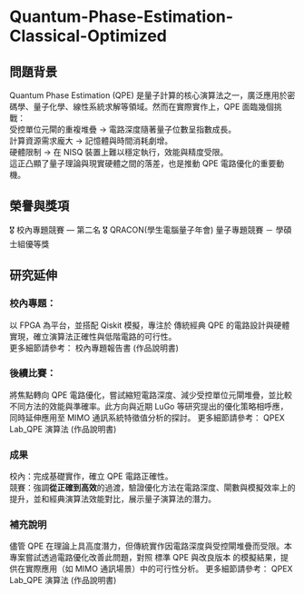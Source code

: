 # Quantum-Phase-Estimation-Classical-Optimized  
## 問題背景
Quantum Phase Estimation (QPE) 是量子計算的核心演算法之一，廣泛應用於密碼學、量子化學、線性系統求解等領域。然而在實際實作上，QPE 面臨幾個挑戰：  
受控單位元閘的重複堆疊 → 電路深度隨著量子位數呈指數成長。  
計算資源需求龐大 → 記憶體與時間消耗劇增。  
硬體限制 → 在 NISQ 裝置上難以穩定執行，效能與精度受限。  
這正凸顯了量子理論與現實硬體之間的落差，也是推動 QPE 電路優化的重要動機。
## 榮譽與獎項
🎖️ 校內專題競賽 — 第二名
🎖️ QRACON(學生電腦量子年會) 量子專題競賽 － 學碩士組優等獎

## 研究延伸
### 校內專題：  
以 FPGA 為平台，並搭配 Qiskit 模擬，專注於 傳統經典 QPE 的電路設計與硬體實現，確立演算法正確性與低階電路的可行性。  
更多細節請參考：
校內專題報告書 (作品說明書)
### 後續比賽：  
將焦點轉向 QPE 電路優化，嘗試縮短電路深度、減少受控單位元閘堆疊，並比較不同方法的效能與準確率。此方向與近期 LuGo 等研究提出的優化策略相呼應，同時延伸應用至 MIMO 通訊系統特徵值分析的探討。
更多細節請參考：
QPEX Lab_QPE 演算法 (作品說明書)
### 成果  
校內：完成基礎實作，確立 QPE 電路正確性。  
競賽：強調**從正確到高效**的過渡，驗證優化方法在電路深度、閘數與模擬效率上的提升，並和經典演算法效能對比，展示量子演算法的潛力。
### 補充說明  
儘管 QPE 在理論上具高度潛力，但傳統實作因電路深度與受控閘堆疊而受限。本專案嘗試透過電路優化改善此問題，對照 標準 QPE 與改良版本 的模擬結果，提供在實際應用（如 MIMO 通訊場景）中的可行性分析。
更多細節請參考：
QPEX Lab_QPE 演算法 (作品說明書)
